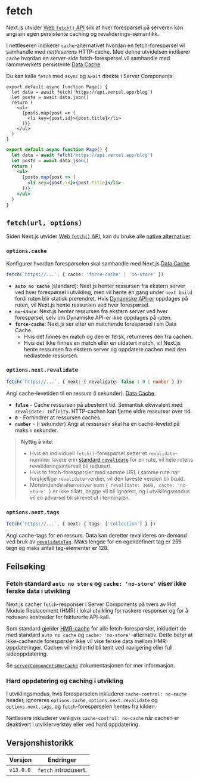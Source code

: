 # fetch

Next.js utvider
[Web `fetch()` API](https://developer.mozilla.org/docs/Web/API/Fetch_API) slik
at hver forespørsel på serveren kan angi sin egen persistente caching og
revaliderings-semantikk.

I nettleseren indikerer `cache`-alternativet hvordan en fetch-forespørsel vil
samhandle med _nettleserens_ HTTP-cache. Med denne utvidelsen indikerer `cache`
hvordan en _server-side_ fetch-forespørsel vil samhandle med rammeverkets
persistente [Data Cache](/docs/app/guides/caching.md#data-cache).

Du kan kalle `fetch` med `async` og `await` direkte i Server Components.

```tsx filename="app/page.tsx" switcher
export default async function Page() {
  let data = await fetch('https://api.vercel.app/blog')
  let posts = await data.json()
  return (
    <ul>
      {posts.map(post => (
        <li key={post.id}>{post.title}</li>
      ))}
    </ul>
  )
}
```

```jsx filename="app/page.js" switcher
export default async function Page() {
  let data = await fetch('https://api.vercel.app/blog')
  let posts = await data.json()
  return (
    <ul>
      {posts.map(post => (
        <li key={post.id}>{post.title}</li>
      ))}
    </ul>
  )
}
```

## `fetch(url, options)`

Siden Next.js utvider
[Web `fetch()` API](https://developer.mozilla.org/docs/Web/API/Fetch_API), kan
du bruke alle
[native alternativer](https://developer.mozilla.org/docs/Web/API/fetch#parameters).

### `options.cache`

Konfigurer hvordan forespørselen skal samhandle med Next.js
[Data Cache](/docs/app/guides/caching.md#data-cache).

```ts
fetch(`https://...`, { cache: 'force-cache' | 'no-store' })
```

- **`auto no cache`** (standard): Next.js henter ressursen fra ekstern server
  ved hver forespørsel i utvikling, men vil hente én gang under `next build`
  fordi ruten blir statisk prerendret. Hvis
  [Dynamiske API-er](/docs/app/getting-started/partial-prerendering.md#dynamic-rendering)
  oppdages på ruten, vil Next.js hente ressursen ved hver forespørsel.
- **`no-store`**: Next.js henter ressursen fra ekstern server ved hver
  forespørsel, selv om Dynamiske API-er ikke oppdages på ruten.
- **`force-cache`**: Next.js ser etter en matchende forespørsel i sin Data
  Cache.
  - Hvis det finnes en match og den er fersk, returneres den fra cachen.
  - Hvis det ikke finnes en match eller en utdatert match, vil Next.js hente
    ressursen fra ekstern server og oppdatere cachen med den nedlastede
    ressursen.

### `options.next.revalidate`

```ts
fetch(`https://...`, { next: { revalidate: false | 0 | number } })
```

Angi cache-levetiden til en ressurs (i sekunder).
[Data Cache](/docs/app/guides/caching.md#data-cache).

- **`false`** - Cache ressursen på ubestemt tid. Semantisk ekvivalent med
  `revalidate: Infinity`. HTTP-cachen kan fjerne eldre ressurser over tid.
- **`0`** - Forhindrer at ressursen caches.
- **`number`** - (i sekunder) Angi at ressursen skal ha en cache-levetid på maks
  `n` sekunder.

> **Nyttig å vite**:
>
> - Hvis en individuell `fetch()`-forespørsel setter et `revalidate`-nummer
>   lavere enn
>   [standard `revalidate`](/docs/app/api-reference/file-conventions/route-segment-config.md#revalidate)
>   for en rute, vil hele rutens revalideringsintervall bli redusert.
> - Hvis to fetch-forespørsler med samme URL i samme rute har forskjellige
>   `revalidate`-verdier, vil den laveste verdien bli brukt.
> - Motstridende alternativer som `{ revalidate: 3600, cache: 'no-store' }` er
>   ikke tillatt, begge vil bli ignorert, og i utviklingsmodus vil en advarsel
>   bli skrevet ut i terminalen.

### `options.next.tags`

```ts
fetch(`https://...`, { next: { tags: ['collection'] } })
```

Angi cache-tags for en ressurs. Data kan deretter revalideres on-demand ved bruk
av [`revalidateTag`](/docs/app/api-reference/functions/revalidateTag.md). Maks
lengde for en egendefinert tag er 256 tegn og maks antall tag-elementer er 128.

## Feilsøking

### Fetch standard `auto no store` og `cache: 'no-store'` viser ikke ferske data i utvikling

Next.js cacher `fetch`-responser i Server Components på tvers av Hot Module
Replacement (HMR) i lokal utvikling for raskere responser og for å redusere
kostnader for fakturerte API-kall.

Som standard gjelder
[HMR-cache](/docs/app/api-reference/config/next-config-js/serverComponentsHmrCache.md)
for alle fetch-forespørsler, inkludert de med standard `auto no cache` og
`cache: 'no-store'`-alternativ. Dette betyr at ikke-cachende forespørsler ikke
vil vise ferske data mellom HMR-oppdateringer. Cachen vil imidlertid bli tømt
ved navigering eller full sideoppdatering.

Se
[`serverComponentsHmrCache`](/docs/app/api-reference/config/next-config-js/serverComponentsHmrCache.md)
dokumentasjonen for mer informasjon.

### Hard oppdatering og caching i utvikling

I utviklingsmodus, hvis forespørselen inkluderer `cache-control: no-cache`
header, ignoreres `options.cache`, `options.next.revalidate` og
`options.next.tags`, og `fetch`-forespørselen hentes fra kilden.

Nettlesere inkluderer vanligvis `cache-control: no-cache` når cachen er
deaktivert i utviklerverktøy eller ved hard oppdatering.

## Versjonshistorikk

| Versjon   | Endringer            |
| --------- | -------------------- |
| `v13.0.0` | `fetch` introdusert. |
